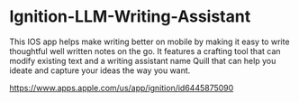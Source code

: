 # Ignition-LLM-Writing-Assistant
This IOS app helps make writing better on mobile by making it easy to write thoughtful well written notes on the go. It features a crafting tool that can modify existing text and a writing assistant name Quill that can help you ideate and capture your ideas the way you want. 

https://www.apps.apple.com/us/app/ignition/id6445875090
